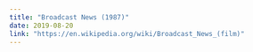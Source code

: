 ```yaml
---
title: "Broadcast News (1987)"
date: 2019-08-20
link: "https://en.wikipedia.org/wiki/Broadcast_News_(film)"
---
```

